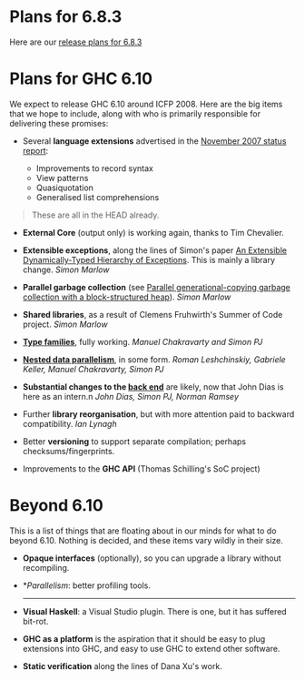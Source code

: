 # Plans for 6.8.3



Here are our [
release plans for 6.8.3](http://www.haskell.org/pipermail/glasgow-haskell-users/2008-March/014467.html)


# Plans for GHC 6.10



We expect to release GHC 6.10 around ICFP 2008.  Here are the big items that we hope to include, along with who is primarily responsible for delivering these promises:


- Several **language extensions** advertised in the [November 2007 status report](status/nov07):

  - Improvements to record syntax
  - View patterns
  - Quasiquotation
  - Generalised list comprehensions

>
>
> These are all in the HEAD already.
>
>

- **External Core** (output only) is working again, thanks to Tim Chevalier.

- **Extensible exceptions**, along the lines of Simon's paper [
  An Extensible Dynamically-Typed Hierarchy of Exceptions](http://www.haskell.org/~simonmar/papers/ext-exceptions.pdf).  This is mainly a library change.  *Simon Marlow*

- **Parallel garbage collection** (see [
  Parallel generational-copying garbage collection with a block-structured heap](http://research.microsoft.com/%7Esimonpj/papers/parallel-gc/index.htm)).  *Simon Marlow*

- **Shared libraries**, as a result of Clemens Fruhwirth's Summer of Code project.  *Simon Marlow*

- **[
  Type families](http://haskell.org/haskellwiki/GHC/Indexed_types)**, fully working. *Manuel Chakravarty and Simon PJ*

- **[
  Nested data parallelism](http://haskell.org/haskellwiki/GHC/Data_Parallel_Haskell)**, in some form. *Roman Leshchinskiy, Gabriele Keller, Manuel Chakravarty, Simon PJ*

- **Substantial changes to the [back end](commentary/compiler/new-code-gen)** are likely, now that John Dias is here as an intern.n  *John Dias, Simon PJ, Norman Ramsey*

- Further **library reorganisation**, but with more attention paid to backward compatibility. *Ian Lynagh*


 


- Better **versioning** to support separate compilation; perhaps checksums/fingerprints.

- Improvements to the **GHC API** (Thomas Schilling's SoC project)

# Beyond 6.10



This is a list of things that are floating about in our minds for what to do beyond 6.10.  Nothing is decided, and these items vary wildly in their size.


- **Opaque interfaces** (optionally), so you can upgrade a library without recompiling.

- **Parallelism*: better profiling tools.
  ***

- **Visual Haskell**: a Visual Studio plugin.  There is one, but it has suffered bit-rot.


 


- **GHC as a platform** is the aspiration that it should be easy to plug extensions into GHC, and easy to use GHC to extend other software.

- **Static verification** along the lines of Dana Xu's work.
